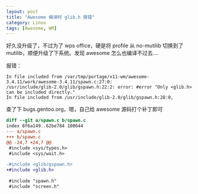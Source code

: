 ```yaml
---
layout: post
title: "Awesome 编译时 glib.h 报错"
category: Linux
tags: [Awesome, WM]
---
```


好久没升级了，不过为了 wps office，硬是将 profile 从 no-mutilib 切换到了 mutilib，顺便升级了下系统。发现 awesome 怎么也编译不过去….

报错：

```make
In file included from /var/tmp/portage/x11-wm/awesome-3.4.11/work/awesome-3.4.11/spawn.c:27:0:
/usr/include/glib-2.0/glib/gspawn.h:22:2: error: #error "Only <glib.h> can be included directly."
In file included from /usr/include/glib-2.0/glib/gspawn.h:28:0,
```

<!-- more -->
查了下 bugs.gentoo.org，嗯，自己给 awesome 源码打个补丁即可

````diff
diff --git a/spawn.c b/spawn.c
index 8f6a149..62be784 100644
--- a/spawn.c
+++ b/spawn.c
@@ -24,7 +24,7 @@
 #include <sys/types.h>
 #include <sys/wait.h>
 
-#include <glib/gspawn.h>
+#include <glib.h>
 
 #include "spawn.h"
 #include "screen.h"
````
